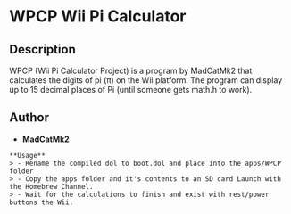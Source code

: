 # WPCP Wii Pi Calculator

## Description
WPCP (Wii Pi Calculator Project) is a program by MadCatMk2 that calculates the digits of pi (π) on the Wii platform.
  The program can display up to 15 decimal places of Pi (until someone gets math.h to work).

## Author
- **MadCatMk2**

```
**Usage**
> - Rename the compiled dol to boot.dol and place into the apps/WPCP folder
> - Copy the apps folder and it's contents to an SD card Launch with the Homebrew Channel.
> - Wait for the calculations to finish and exist with rest/power buttons the Wii.
```
